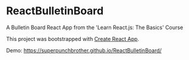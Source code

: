 # ReactBulletinBoard
A Bulletin Board React App from the 'Learn React.js: The Basics' Course

This project was bootstrapped with [Create React App](https://github.com/facebookincubator/create-react-app).

Demo: https://superpunchbrother.github.io/ReactBulletinBoard/
